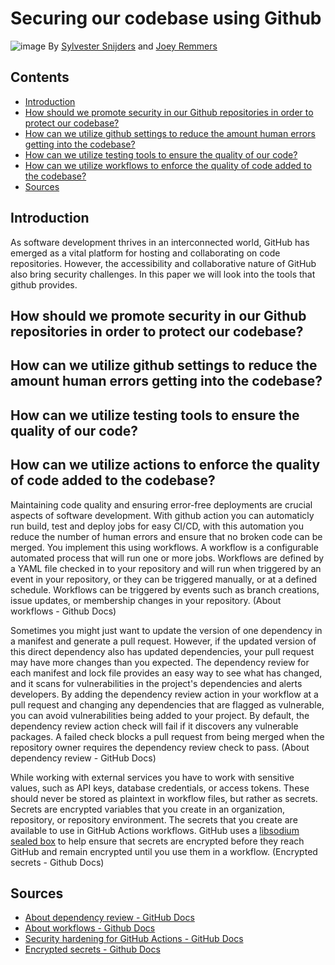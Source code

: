 # Securing our codebase using Github
![image](https://github.com/TotalTactician/Documentation/assets/81526735/9a3519c7-ad15-4d04-bf6a-ddb14ede43be)
By [Sylvester Snijders](https://github.com/AsterosTheGreat) and [Joey Remmers](https://github.com/Joeyicetera)

## Contents
- [Introduction](#introduction)
- [How should we promote security in our Github repositories in order to protect our codebase?](#how-should-we-promote-security-in-our-github-repositories-in-order-to-protect-our-codebase)
- [How can we utilize github settings to reduce the amount human errors getting into the codebase?](#how-can-we-utilize-github-settings-to-reduce-the-amount-human-errors-getting-into-the-codebase)
- [How can we utilize testing tools to ensure the quality of our code?](#how-can-we-utilize-testing-tools-to-ensure-the-quality-of-our-code)
- [How can we utilize workflows to enforce the quality of code added to the codebase?](#how-can-we-utilize-workflows-to-enforce-the-quality-of-code-added-to-the-codebase)
- [Sources](#sources)

## Introduction
As software development thrives in an interconnected world, GitHub has emerged as a vital platform for hosting and collaborating on code repositories. However, the accessibility and collaborative nature of GitHub also bring security challenges. In this paper we will look into the tools that github provides.

## How should we promote security in our Github repositories in order to protect our codebase?

## How can we utilize github settings to reduce the amount human errors getting into the codebase?

## How can we utilize testing tools to ensure the quality of our code?

## How can we utilize actions to enforce the quality of code added to the codebase?
Maintaining code quality and ensuring error-free deployments are crucial aspects of software development. With github action you can automaticly run build, test and deploy jobs for easy CI/CD, with this automation you reduce the number of human errors and ensure that no broken code can be merged. You implement this using workflows. A workflow is a configurable automated process that will run one or more jobs. Workflows are defined by a YAML file checked in to your repository and will run when triggered by an event in your repository, or they can be triggered manually, or at a defined schedule. Workflows can be triggered by events such as branch creations, issue updates, or membership changes in your repository. (About workflows - Github Docs)

Sometimes you might just want to update the version of one dependency in a manifest and generate a pull request. However, if the updated version of this direct dependency also has updated dependencies, your pull request may have more changes than you expected. The dependency review for each manifest and lock file provides an easy way to see what has changed, and it scans for vulnerabilities in the project's dependencies and alerts developers. By adding the dependency review action in your workflow at a pull request and changing any dependencies that are flagged as vulnerable, you can avoid vulnerabilities being added to your project. By default, the dependency review action check will fail if it discovers any vulnerable packages. A failed check blocks a pull request from being merged when the repository owner requires the dependency review check to pass. (About dependency review - GitHub Docs)

While working with external services you have to work with sensitive values, such as API keys, database credentials, or access tokens. These should never be stored as plaintext in workflow files, but rather as secrets. Secrets are encrypted variables that you create in an organization, repository, or repository environment. The secrets that you create are available to use in GitHub Actions workflows. GitHub uses a [libsodium sealed box](https://libsodium.gitbook.io/doc/public-key_cryptography/sealed_boxes) to help ensure that secrets are encrypted before they reach GitHub and remain encrypted until you use them in a workflow. (Encrypted secrets - Github Docs)


## Sources
- [About dependency review - GitHub Docs](https://docs.github.com/en/code-security/supply-chain-security/understanding-your-software-supply-chain/about-dependency-review)
- [About workflows - Github Docs](https://docs.github.com/en/actions/using-workflows/about-workflows)
- [Security hardening for GitHub Actions - GitHub Docs](https://docs.github.com/en/actions/security-guides/security-hardening-for-github-actions)
- [Encrypted secrets - Github Docs](https://docs.github.com/en/actions/security-guides/encrypted-secrets)
